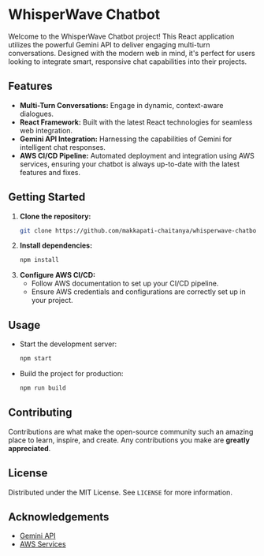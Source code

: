 # WhisperWave Chatbot

Welcome to the WhisperWave Chatbot project! This React application utilizes the powerful Gemini API to deliver engaging multi-turn conversations. Designed with the modern web in mind, it's perfect for users looking to integrate smart, responsive chat capabilities into their projects.

## Features
- **Multi-Turn Conversations:** Engage in dynamic, context-aware dialogues.
- **React Framework:** Built with the latest React technologies for seamless web integration.
- **Gemini API Integration:** Harnessing the capabilities of Gemini for intelligent chat responses.
- **AWS CI/CD Pipeline:** Automated deployment and integration using AWS services, ensuring your chatbot is always up-to-date with the latest features and fixes.

## Getting Started
1. **Clone the repository:**
   ```bash
   git clone https://github.com/makkapati-chaitanya/whisperwave-chatbot.git
   ```
2. **Install dependencies:**
   ```bash
   npm install
   ```
3. **Configure AWS CI/CD:**
   - Follow AWS documentation to set up your CI/CD pipeline.
   - Ensure AWS credentials and configurations are correctly set up in your project.

## Usage
- Start the development server:
  ```bash
  npm start
  ```
- Build the project for production:
  ```bash
  npm run build
  ```

## Contributing
Contributions are what make the open-source community such an amazing place to learn, inspire, and create. Any contributions you make are **greatly appreciated**.

## License
Distributed under the MIT License. See `LICENSE` for more information.

## Acknowledgements
- [Gemini API](https://geminiapi.com)
- [AWS Services](https://aws.amazon.com)
